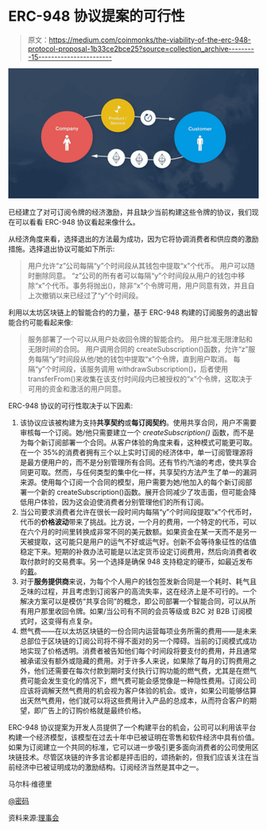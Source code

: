 # ERC-948 协议提案的可行性

> 原文：<https://medium.com/coinmonks/the-viability-of-the-erc-948-protocol-proposal-1b33ce2bce25?source=collection_archive---------15----------------------->

![](img/e397ef02715917f72bb25ba44ba3e9f7.png)

已经建立了对可订阅令牌的经济激励，并且缺少当前构建这些令牌的协议，我们现在可以看看 ERC-948 协议看起来像什么。

从经济角度来看，选择退出的方法最为成功，因为它将协调消费者和供应商的激励措施。选择退出协议可能如下所示:

> 用户允许“z”公司每隔“y”个时间段从其钱包中提取“x”个代币。
> 用户可以随时删除同意。
> “z”公司的所有者可以每隔“y”个时间段从用户的钱包中移除“x”个代币。事务将抛出()，除非“x”个令牌可用，用户同意有效，并且自上次撤销以来已经过了“y”个时间段。

利用以太坊区块链上的智能合约的力量，基于 ERC-948 构建的订阅服务的退出智能合约可能看起来像:

> 服务部署了一个可以从用户处收回令牌的智能合约。
> 用户批准无限津贴和无限时间的合同。
> 用户调用合同的 createSubscription()函数，允许“z”服务每隔“y”时间段从他/她的钱包中提取“x”个令牌，直到用户取消。
> 每隔“y”个时间段，该服务调用 withdrawSubscription()，后者使用 transferFrom()来收集在该支付时间段内已被授权的“x”个令牌，这取决于可用的资金和激活的用户同意。

ERC-948 协议的可行性取决于以下因素:

1.  该协议应该被构建为支持**共享契约**或**每订阅契约**。使用共享合同，用户不需要审核每一个订阅。她/他只需要建立一个 *createSubscription()* 函数，而不是为每个新订阅部署一个合同。从客户体验的角度来看，这种模式可能更可取。在一个 35%的消费者拥有三个以上实时订阅的经济体中，单一订阅管理源将是最方便用户的，而不是分别管理所有合同。还有节约汽油的考虑，使共享合同更可取。然而，与任何类型的集中化一样，共享契约方法产生了单一的漏洞来源。使用每个订阅一个合同的模型，用户需要为她/他加入的每个新订阅部署一个新的 createSubscription()函数。展开合同减少了攻击面，但可能会降低用户体验，因为这会迫使消费者分别管理他们的所有订阅。
2.  当公司要求消费者允许在很长一段时间内每隔“y”个时间段提取“x”个代币时，代币的**价格波动**带来了挑战。比方说，一个月的费用，一个特定的代币，可以在六个月的时间里转换成非常不同的美元数额。如果资金在某一天而不是另一天被提取，这可能只是用户的运气不好或运气好。创新不会等待象征性的估值稳定下来。短期的补救办法可能是以法定货币设定订阅费用，然后向消费者收取付款时的交易费率。另一个选择是确保 948 支持稳定的硬币，如最近发布的[戴](https://dai.makerdao.com/)。
3.  对于**服务提供商**来说，为每个个人用户的钱包签发新合同是一个耗时、耗气且乏味的过程，并且考虑到订阅客户的高流失率，这在经济上是不可行的。一个解决方案可以是模仿“共享合同”的概念，即公司部署一个智能合同，可以从所有用户那里收回令牌。如果/当公司有不同的会员等级或 B2C 对 B2B 订阅模式时，这变得有点复杂。
4.  燃气费——在以太坊区块链的一份合同内运营每项业务所需的费用——是未来总部位于区块链的订阅公司将不得不面对的另一个障碍。当前的订阅模式成功地实现了价格透明。消费者被告知他们每个时间段将要支付的费用，并且通常被承诺没有额外或隐藏的费用。对于许多人来说，如果除了每月的订购费用之外，他们还需要在每次付款到期时支付执行订购功能的燃气费，尤其是在燃气费可能会发生变化的情况下，燃气费可能会感觉像是一种隐性费用。订阅公司应该将调解天然气费用的机会视为客户体验的机会。或许，如果公司能够估算出天然气费用，他们就可以将这些费用计入产品的总成本，从而符合客户的期望，即广告上的订购价格就是最终价格。

ERC-948 协议提案为开发人员提供了一个构建平台的机会，公司可以利用该平台构建一个经济模型，该模型在过去十年中已被证明在零售和软件经济中具有价值。如果为订阅建立一个共同的标准，它可以进一步吸引更多面向消费者的公司使用区块链技术。尽管区块链的许多言论都是抨击旧的，颂扬新的，但我们应该关注在当前经济中已被证明成功的激励结构。订阅经济当然是其中之一。

马尔科·维德里

[@密码](https://steemit.com/@cryptomarks)

资料来源:[理事会](https://media.consensys.net/subscription-services-on-the-blockchain-erc-948-6ef64b083a36)